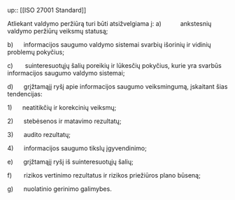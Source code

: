 up:: [[ISO 27001 Standard]]

Atliekant valdymo peržiūrą turi būti atsižvelgiama į: a)           ankstesnių valdymo peržiūrų veiksmų statusą;

b)      informacijos saugumo valdymo sistemai svarbių išorinių ir vidinių problemų pokyčius;

c)       suinteresuotųjų šalių poreikių ir lūkesčių pokyčius, kurie yra svarbūs informacijos saugumo valdymo sistemai;

d)      grįžtamąjį ryšį apie informacijos saugumo veiksmingumą, įskaitant šias tendencijas:

1)      neatitikčių ir korekcinių veiksmų;

2)      stebėsenos ir matavimo rezultatų;

3)      audito rezultatų; 

4)      informacijos saugumo tikslų įgyvendinimo;

e)      grįžtamąjį ryšį iš suinteresuotųjų šalių;

f)       rizikos vertinimo rezultatus ir rizikos priežiūros plano būseną; 

g)      nuolatinio gerinimo galimybes.